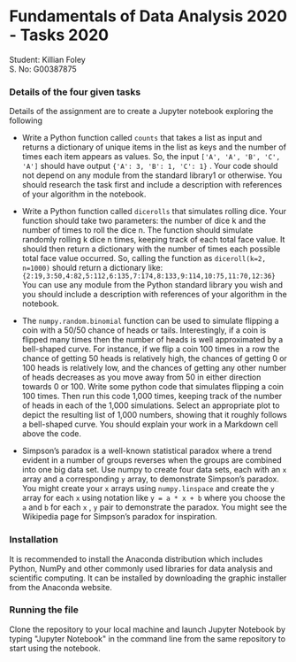# Fundamentals of Data Analysis 2020 - Tasks 2020
Student: Killian Foley  
S. No: G00387875
  
### Details of the four given tasks
Details of the assignment are to create a Jupyter notebook exploring the following
* Write a Python function called ```counts``` that takes a list as input and returns a dictionary of unique items in the list as keys and the number of times each item appears as values. So, the input ```['A', 'A', 'B', 'C', 'A']``` should have output ```{'A': 3, 'B': 1, 'C': 1}``` . Your code should not depend on any module from the standard library1 or otherwise. You should research the task first and include a description with references of your algorithm in the notebook. <br />

* Write a Python function called ```dicerolls``` that simulates rolling dice. Your function should take two parameters: the number of dice k and
the number of times to roll the dice n. The function should simulate randomly rolling k dice n times, keeping track of each total face value. It should then return a dictionary with the number of times each possible total face value occurred. So, calling the function as ```diceroll(k=2, n=1000)``` should return a dictionary like: ```{2:19,3:50,4:82,5:112,6:135,7:174,8:133,9:114,10:75,11:70,12:36}``` You can use any module from the Python standard library you wish and you should include a description with references of your algorithm in the notebook. <br />

* The ```numpy.random.binomial``` function can be used to simulate flipping a coin with a 50/50 chance of heads or tails. Interestingly, if a coin is flipped many times then the number of heads is well approximated by a bell-shaped curve. For instance, if we flip a coin 100 times in a row the chance of getting 50 heads is relatively high, the chances of getting 0 or 100 heads is relatively low, and the chances of getting any other number of heads decreases as you move away from 50 in either direction towards 0 or 100. Write some python code that simulates flipping a coin 100 times. Then run this code 1,000 times, keeping track of the number of heads in each of the 1,000 simulations. Select an appropriate plot to depict the resulting list of 1,000 numbers, showing that it roughly follows a bell-shaped curve. You should explain your work in a Markdown cell above the code.

* Simpson’s paradox is a well-known statistical paradox where a trend evident in a number of groups reverses when the groups are combined into one big data set. Use numpy to create four data sets, each with an ```x``` array and a corresponding ```y``` array, to demonstrate Simpson’s paradox. You might create your ```x``` arrays using ```numpy.linspace``` and create the ```y``` array for each ```x``` using notation like ```y = a * x + b``` where you choose the ``a`` and ``b`` for each ``x`` , ``y`` pair to demonstrate the paradox. You might see the Wikipedia page for Simpson’s paradox for inspiration.

### Installation
It is recommended to install the Anaconda distribution which includes Python, NumPy and other commonly used libraries for data analysis and scientific computing. It can be installed by downloading the graphic installer from the Anaconda website.

### Running the file
Clone the repository to your local machine and launch Jupyter Notebook by typing "Jupyter Notebook" in the command line from the same repository to start using the notebook.
